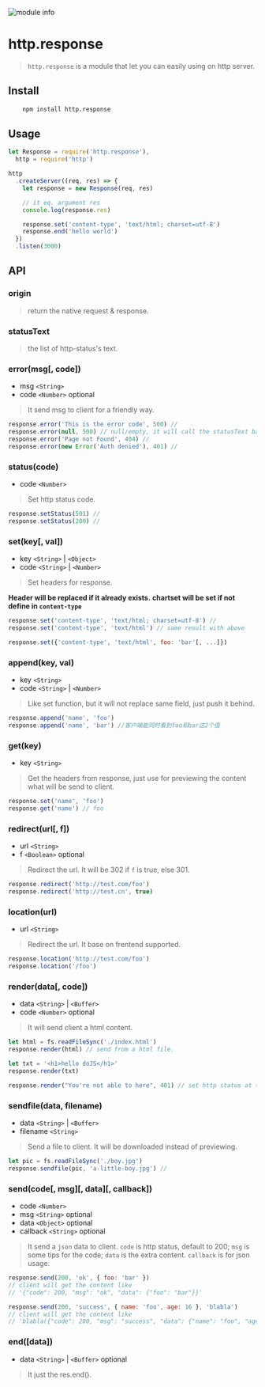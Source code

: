 ![module info](https://nodei.co/npm/http.response.png?downloads=true&downloadRank=true&stars=true)

# http.response

> `http.response` is a module that let you can easily using on http server.

## Install

```bash
    npm install http.response
```

## Usage

```javascript
let Response = require('http.response'),
  http = require('http')

http
  .createServer((req, res) => {
    let response = new Response(req, res)

    // it eq. argument res
    console.log(response.res)

    response.set('content-type', 'text/html; charset=utf-8')
    response.end('hello world')
  })
  .listen(3000)
```

## API


### origin
> return the native request & response.


### statusText
> the list of http-status's text.


### error(msg[, code])

* msg `<String>`
* code `<Number>` optional

> It send msg to client for a friendly way.

```javascript
response.error('This is the error code', 500) //
response.error(null, 500) // null/empty, it will call the statusText back
response.error('Page not Found', 404) //
response.error(new Error('Auth denied'), 401) //
```

### status(code)

* code `<Number>`

> Set http status code.

```javascript
response.setStatus(501) //
response.setStatus(200) //
```

### set(key[, val])

* key `<String>` | `<Object>`
* code `<String>` | `<Number>`

> Set headers for response.

**Header will be replaced if it already exists.**
**chartset will be set if not define in `content-type`**

```javascript
response.set('content-type', 'text/html; charset=utf-8') //
response.set('content-type', 'text/html') // same result with above

response.set({'content-type', 'text/html', foo: 'bar'[, ...]})
```

### append(key, val)

* key `<String>`
* code `<String>` | `<Number>`

> Like set function, but it will not replace same field, just push it behind.

```javascript
response.append('name', 'foo')
response.append('name', 'bar') //客户端能同时看到foo和bar这2个值
```

### get(key)

* key `<String>`

> Get the headers from response, just use for previewing the content what will be send to client.

```javascript
response.set('name', 'foo')
response.get('name') // foo
```

### redirect(url[, f])

* url `<String>`
* f `<Boolean>` optional

> Redirect the url. It will be 302 if `f` is true, else 301.

```javascript
response.redirect('http://test.com/foo')
response.redirect('http://test.cn', true)
```

### location(url)

* url `<String>`

> Redirect the url. It base on frentend supported.

```javascript
response.location('http://test.com/foo')
response.location('/foo')
```

### render(data[, code])

* data `<String>` | `<Buffer>`
* code `<Number>` optional

> It will send client a html content.

```javascript
let html = fs.readFileSync('./index.html')
response.render(html) // send from a html file.

let txt = '<h1>hello doJS</h1>'
response.render(txt)

response.render("You're not able to here", 401) // set http status at the same time
```

### sendfile(data, filename)

* data `<String>` | `<Buffer>`
* filename `<String>`

> Send a file to client. It will be downloaded instead of previewing.

```javascript
let pic = fs.readFileSync('./boy.jpg')
response.sendfile(pic, 'a-little-boy.jpg') //
```

### send(code[, msg][, data][, callback])

* code `<Number>`
* msg `<String>` optional
* data `<Object>` optional
* callback `<String>` optional

> It send a `json` data to client.
> `code` is http status, default to 200;
> `msg` is some tips for the code;
> `data` is the extra content.
> `callback` is for json usage.

```javascript
response.send(200, 'ok', { foo: 'bar' })
// client will get the content like
// '{"code": 200, "msg": "ok", "data": {"foo": "bar"}}'

response.send(200, 'success', { name: 'foo', age: 16 }, 'blabla')
// client will get the content like
// 'blabla({"code": 200, "msg": "success", "data": {"name": "foo", "age": 16}})'
```

### end([data])

* data `<String>` | `<Buffer>` optional

> It just the res.end().
